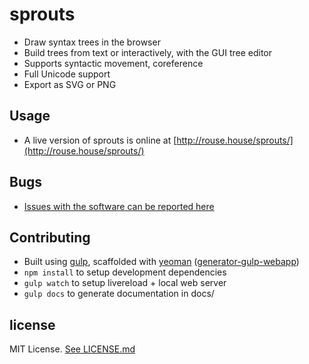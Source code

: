 # sprouts

 - Draw syntax trees in the browser
 - Build trees from text or interactively, with the GUI tree editor
 - Supports syntactic movement, coreference
 - Full Unicode support
 - Export as SVG or PNG
 

Usage
-----
 - A live version of sprouts is online at [http://rouse.house/sprouts/](http://rouse.house/sprouts/)


Bugs
----
 - [Issues with the software can be reported here](https://github.com/kremonte/sprouts/issues)


Contributing
------------
 - Built using [gulp](http://gulpjs.com), scaffolded with [yeoman](http://yeoman.io) ([generator-gulp-webapp](https://github.com/yeoman/generator-gulp-webapp))
 - `npm install` to setup development dependencies
 - `gulp watch` to setup livereload + local web server
 - `gulp docs` to generate documentation in docs/


license
-------
MIT License. [See LICENSE.md](LICENSE.md)